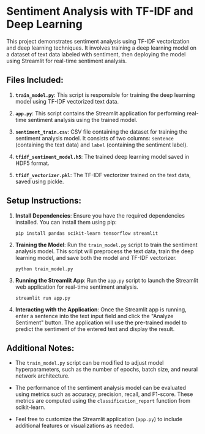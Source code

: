 # Sentiment Analysis with TF-IDF and Deep Learning

This project demonstrates sentiment analysis using TF-IDF vectorization and deep learning techniques. It involves training a deep learning model on a dataset of text data labeled with sentiment, then deploying the model using Streamlit for real-time sentiment analysis.

## Files Included:

1. **`train_model.py`**: This script is responsible for training the deep learning model using TF-IDF vectorized text data.

2. **`app.py`**: This script contains the Streamlit application for performing real-time sentiment analysis using the trained model.

3. **`sentiment_train.csv`**: CSV file containing the dataset for training the sentiment analysis model. It consists of two columns: `sentence` (containing the text data) and `label` (containing the sentiment label).

4. **`tfidf_sentiment_model.h5`**: The trained deep learning model saved in HDF5 format.

5. **`tfidf_vectorizer.pkl`**: The TF-IDF vectorizer trained on the text data, saved using pickle.

## Setup Instructions:

1. **Install Dependencies**: Ensure you have the required dependencies installed. You can install them using pip:

   ```
   pip install pandas scikit-learn tensorflow streamlit
   ```

2. **Training the Model**: Run the `train_model.py` script to train the sentiment analysis model. This script will preprocess the text data, train the deep learning model, and save both the model and TF-IDF vectorizer.

   ```
   python train_model.py
   ```

3. **Running the Streamlit App**: Run the `app.py` script to launch the Streamlit web application for real-time sentiment analysis.

   ```
   streamlit run app.py
   ```

4. **Interacting with the Application**: Once the Streamlit app is running, enter a sentence into the text input field and click the "Analyze Sentiment" button. The application will use the pre-trained model to predict the sentiment of the entered text and display the result.

## Additional Notes:

- The `train_model.py` script can be modified to adjust model hyperparameters, such as the number of epochs, batch size, and neural network architecture.

- The performance of the sentiment analysis model can be evaluated using metrics such as accuracy, precision, recall, and F1-score. These metrics are computed using the `classification_report` function from scikit-learn.

- Feel free to customize the Streamlit application (`app.py`) to include additional features or visualizations as needed.
